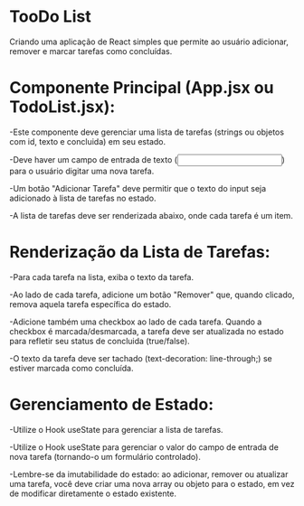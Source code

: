 # TooDo List

Criando uma aplicação de React simples que permite ao usuário adicionar, remover e marcar tarefas como concluídas.

# Componente Principal (App.jsx ou TodoList.jsx):

-Este componente deve gerenciar uma lista de tarefas (strings ou objetos com id, texto e concluida) em seu estado.

-Deve haver um campo de entrada de texto (<input type="text" />) para o usuário digitar uma nova tarefa.

-Um botão "Adicionar Tarefa" deve permitir que o texto do input seja adicionado à lista de tarefas no estado.

-A lista de tarefas deve ser renderizada abaixo, onde cada tarefa é um item.

# Renderização da Lista de Tarefas:

-Para cada tarefa na lista, exiba o texto da tarefa.

-Ao lado de cada tarefa, adicione um botão "Remover" que, quando clicado, remova aquela tarefa específica do estado.

-Adicione também uma checkbox ao lado de cada tarefa. Quando a checkbox é marcada/desmarcada, a tarefa deve ser atualizada no estado para refletir seu status de concluida (true/false).

-O texto da tarefa deve ser tachado (text-decoration: line-through;) se estiver marcada como concluída.

# Gerenciamento de Estado:

-Utilize o Hook useState para gerenciar a lista de tarefas.

-Utilize o Hook useState para gerenciar o valor do campo de entrada de nova tarefa (tornando-o um formulário controlado).

-Lembre-se da imutabilidade do estado: ao adicionar, remover ou atualizar uma tarefa, você deve criar uma nova array ou objeto para o estado, em vez de modificar diretamente o estado existente.
